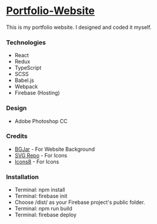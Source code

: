 # [Portfolio-Website](https://alexandrubrancu.com)

This is my portfolio website. I designed and coded it myself.

### Technologies
 - React
 - Redux
 - TypeScript
 - SCSS
 - Babel.js
 - Webpack
 - Firebase (Hosting)

### Design
 - Adobe Photoshop CC

### Credits
 - [BGJar](https://bgjar.com) - For Website Background
 - [SVG Repo](https://www.svgrepo.com) - For Icons
 - [Icons8](https://icons8.com) - For Icons

### Installation
 - Terminal: npm install
 - Terminal: firebase init
 - Choose /dist/ as your Firebase project's public folder.
 - Terminal: npm run build
 - Terminal: firebase deploy
